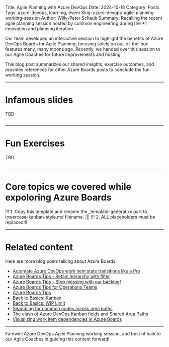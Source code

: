 Title: Agile Planning with Azure DevOps
Date: 2024-10-18
Category: Posts 
Tags: azure-devops, learning, event
Slug: azure-devops-agile-planning-working-session
Author: Willy-Peter Schaub
Summary: Recalling the recent agile planning session hosted by common engineering during the +1 innovation and planning iteration.

Our team developed an interactive session to highlight the benefits of Azure DevOps Boards for Agile Planning, focusing solely on out-of-the-box features many, many moons ago. Recently, we handed over this session to our Agile Coaches for future improvements and hosting. 

This blog post summarizes our shared insights, exercise outcomes, and provides references for other Azure Boards posts to conclude the fun working session.

---

# Infamous slides

TBD
> ![<SAMPLE PIC>](../images/<SLUG>-<1>.png) 

---

# Fun Exercises

TBD 
> ![<SAMPLE PIC>](../images/<SLUG>-<1>.png) 

---

# Core topics we covered while expoloring Azure Boards

!!! 1. Copy this template and rename the _template-general.xx part to lowercase-kanban-style.md filename. |||
!!! 2. ALL <X> placeholders must be replaced!!!

---

# Related content

Here are more blog posts talking about Azure Boards:

- [Automate Azure DevOps work item state transitions like a Pro](https://wsbctechnicalblog.github.io/back-to-basics-azdo-backlog-automation.html)
- [Azure Boards Tips - Retain hierarchy with filter](https://wsbctechnicalblog.github.io/azure-boards-tips-retain-hierarchy-with-filter.html)
- [Azure Boards Tips - Stop messing with our backlog!](https://wsbctechnicalblog.github.io/azure-boards-tips-stop-messing-with-our-backlog.html)
- [Azure Boards Tips for Operations Teams](https://wsbctechnicalblog.github.io/azure-boards-tips-operations-team.html)
- [Azure Boards Tips](https://wsbctechnicalblog.github.io/azure-boards-tips.html)
- [Back to Basics: Kanban](https://wsbctechnicalblog.github.io/back-to-basics-kanban.html)
- [Back to Basics: WIP Limit](https://wsbctechnicalblog.github.io/back-to-basics-wip-limit.html)
- [Searching for common nodes across area paths](https://wsbctechnicalblog.github.io/area-paths-and-nodes.html)
- [The clash of Azure DevOps Kanban fields and Shared Area Paths](https://wsbctechnicalblog.github.io/shared-area-paths.html)
- [Visualizing work item dependencies in Azure Boards](https://wsbctechnicalblog.github.io/azure-devops-dependencies.html)

---

Farewell Azure DevOps Agile Planning working session, and best of luck to our Agile Coaches in guiding this content forward!

